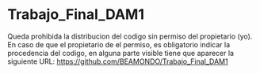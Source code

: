 # Trabajo_Final_DAM1

Queda prohibida la distribucion del codigo sin permiso del propietario (yo).
En caso de que el propietario de el permiso, es obligatorio indicar la procedencia
del codigo, en alguna parte visible tiene que aparecer la siguiente URL:
https://github.com/BEAMONDO/Trabajo_Final_DAM1
